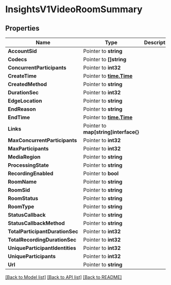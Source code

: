 # InsightsV1VideoRoomSummary

## Properties
Name | Type | Description | Notes
------------ | ------------- | ------------- | -------------
**AccountSid** | Pointer to **string** |  |
**Codecs** | Pointer to **[]string** |  |
**ConcurrentParticipants** | Pointer to **int32** |  |
**CreateTime** | Pointer to [**time.Time**](time.Time.md) |  |
**CreatedMethod** | Pointer to **string** |  |
**DurationSec** | Pointer to **int32** |  |
**EdgeLocation** | Pointer to **string** |  |
**EndReason** | Pointer to **string** |  |
**EndTime** | Pointer to [**time.Time**](time.Time.md) |  |
**Links** | Pointer to **map[string]interface{}** |  |
**MaxConcurrentParticipants** | Pointer to **int32** |  |
**MaxParticipants** | Pointer to **int32** |  |
**MediaRegion** | Pointer to **string** |  |
**ProcessingState** | Pointer to **string** |  |
**RecordingEnabled** | Pointer to **bool** |  |
**RoomName** | Pointer to **string** |  |
**RoomSid** | Pointer to **string** |  |
**RoomStatus** | Pointer to **string** |  |
**RoomType** | Pointer to **string** |  |
**StatusCallback** | Pointer to **string** |  |
**StatusCallbackMethod** | Pointer to **string** |  |
**TotalParticipantDurationSec** | Pointer to **int32** |  |
**TotalRecordingDurationSec** | Pointer to **int32** |  |
**UniqueParticipantIdentities** | Pointer to **int32** |  |
**UniqueParticipants** | Pointer to **int32** |  |
**Url** | Pointer to **string** |  |

[[Back to Model list]](../README.md#documentation-for-models) [[Back to API list]](../README.md#documentation-for-api-endpoints) [[Back to README]](../README.md)


